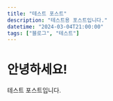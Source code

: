 ```yaml
---
title: "테스트 포스트"
description: "테스트용 포스트입니다."
datetime: "2024-03-04T21:00:00"
tags: ["블로그", "테스트"]
---
```


# 안녕하세요!

테스트 포스트입니다.
